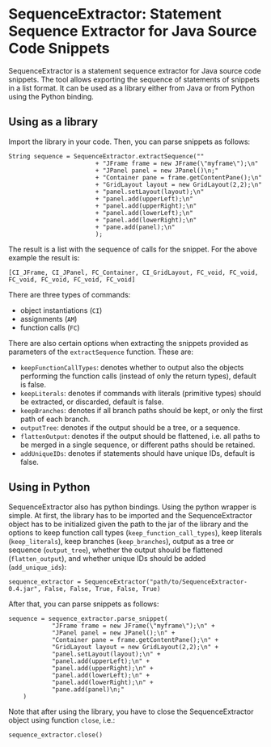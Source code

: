 SequenceExtractor: Statement Sequence Extractor for Java Source Code Snippets
=============================================================================
SequenceExtractor is a statement sequence extractor for Java source code snippets.
The tool allows exporting the sequence of statements of snippets in a list format.
It can be used as a library either from Java or from Python using the Python binding.

Using as a library
------------------
Import the library in your code. Then, you can parse snippets as follows:
<pre><code>String sequence = SequenceExtractor.extractSequence(""
						+ "JFrame frame = new JFrame(\"myframe\");\n"
						+ "JPanel panel = new JPanel()\n;"
						+ "Container pane = frame.getContentPane();\n"
						+ "GridLayout layout = new GridLayout(2,2);\n"
						+ "panel.setLayout(layout);\n"
						+ "panel.add(upperLeft);\n"
						+ "panel.add(upperRight);\n"
						+ "panel.add(lowerLeft);\n"
						+ "panel.add(lowerRight);\n"
						+ "pane.add(panel);\n"
						);</code></pre>  
The result is a list with the sequence of calls for the snippet. For the above example the result is:
<pre><code>[CI_JFrame, CI_JPanel, FC_Container, CI_GridLayout, FC_void, FC_void, FC_void, FC_void, FC_void, FC_void]</code></pre>  

There are three types of commands:
- object instantiations (<code>CI</code>)
- assignments (<code>AM</code>)
- function calls (<code>FC</code>)  

There are also certain options when extracting the snippets provided as parameters of the <code>extractSequence</code> function. These are:
- <code>keepFunctionCallTypes</code>: denotes whether to output also the objects performing the function calls (instead of only the return types), default is false.
- <code>keepLiterals</code>: denotes if commands with literals (primitive types) should be extracted, or discarded, default is false.
- <code>keepBranches</code>: denotes if all branch paths should be kept, or only the first path of each branch.
- <code>outputTree</code>: denotes if the output should be a tree, or a sequence.
- <code>flattenOutput</code>: denotes if the output should be flattened, i.e. all paths to be merged in a single sequence, or different paths should be retained.
- <code>addUniqueIDs</code>: denotes if statements should have unique IDs, default is false.


Using in Python
---------------
SequenceExtractor also has python bindings. Using the python wrapper is simple. At first, the library
has to be imported and the SequenceExtractor object has to be initialized given the path to the jar
of the library and the options to keep function call types (<code>keep_function_call_types</code>),
keep literals (<code>keep_literals</code>), keep branches (<code>keep_branches</code>), output as
a tree or sequence (<code>output_tree</code>), whether the output should be flattened (<code>flatten_output</code>), 
and whether unique IDs should be added (<code>add_unique_ids</code>):
<pre><code>sequence_extractor = SequenceExtractor("path/to/SequenceExtractor-0.4.jar", False, False, True, False, True)</code></pre>
After that, you can parse snippets as follows:
<pre><code>sequence = sequence_extractor.parse_snippet(
			"JFrame frame = new JFrame(\"myframe\");\n" +
			"JPanel panel = new JPanel();\n" +
			"Container pane = frame.getContentPane();\n" +
			"GridLayout layout = new GridLayout(2,2);\n" +
			"panel.setLayout(layout);\n" +
			"panel.add(upperLeft);\n" +
			"panel.add(upperRight);\n" +
			"panel.add(lowerLeft);\n" +
			"panel.add(lowerRight);\n" +
			"pane.add(panel)\n;"
	)</code></pre>
  
Note that after using the library, you have to close the SequenceExtractor object using function <code>close</code>, i.e.:<pre><code>sequence_extractor.close()</code></pre>


